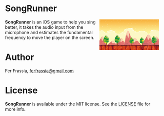 # SongRunner
<img src="https://github.com/FerFrassia/SongRunner/blob/master/Designs/Icons/1024/Asset%208%403x.png" width="195" height="100" alt="SongRunner" align="right" />

**SongRunner** is an iOS game to help you sing better, it takes the audio input from the microphone and estimates the fundamental frequency to move the player on the screen.

# Author
Fer Frassia, [ferfrassia@gmail.com](ferfrassia@gmail.com)

# License
**SongRunner**  is available under the MIT license. See the [LICENSE](License.md) file for more info.
